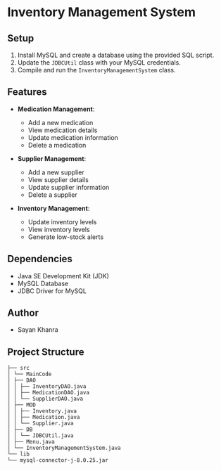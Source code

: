# Inventory Management System

## Setup

1. Install MySQL and create a database using the provided SQL script.
2. Update the `JDBCUtil` class with your MySQL credentials.
3. Compile and run the `InventoryManagementSystem` class.

## Features

- **Medication Management**:
  - Add a new medication
  - View medication details
  - Update medication information
  - Delete a medication

- **Supplier Management**:
  - Add a new supplier
  - View supplier details
  - Update supplier information
  - Delete a supplier

- **Inventory Management**:
  - Update inventory levels
  - View inventory levels
  - Generate low-stock alerts

## Dependencies

- Java SE Development Kit (JDK)
- MySQL Database
- JDBC Driver for MySQL

## Author

- Sayan Khanra

## Project Structure

```plaintext
├── src
│ └── MainCode
│ ├── DAO
│ │ ├── InventoryDAO.java
│ │ ├── MedicationDAO.java
│ │ └── SupplierDAO.java
│ ├── MOD
│ │ ├── Inventory.java
│ │ ├── Medication.java
│ │ └── Supplier.java
│ ├── DB
│ │ └── JDBCUtil.java
│ ├── Menu.java
│ └── InventoryManagementSystem.java
└── lib
└── mysql-connector-j-8.0.25.jar
